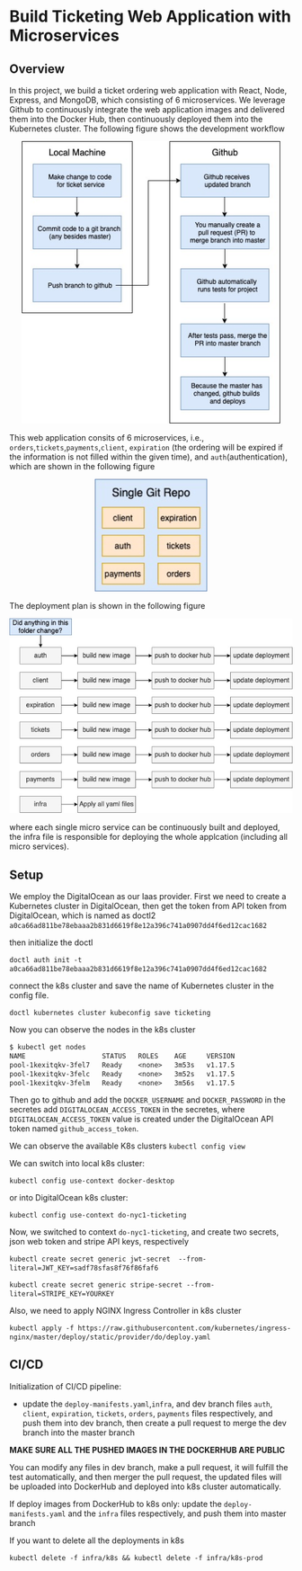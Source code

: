# Build Ticketing Web Application with Microservices 
## Overview
In this project, we build a ticket ordering web application with React, Node, Express, and MongoDB, which consisting of 6 microservices. We leverage Github to continuously integrate the web application images and delivered them into the Docker Hub, then continuously deployed them into the Kubernetes cluster. The following figure shows the development workflow
<p align="center">
  <img width="460" src="https://github.com/cy235/ticketing/blob/master/images/local_git.jpg">
</p>


This web application consits of 6 microservices, i.e., `orders`,`tickets`,`payments`,`client`, `expiration` (the ordering will be expired if the information is not filled within the given time), and `auth`(authentication), which are shown in the following figure
<p align="center">
  <img width="200" src="https://github.com/cy235/ticketing/blob/master/images/micro_service.jpg">
</p>


The deployment plan is shown in the following figure
<p align="center">
  <img width="660" src="https://github.com/cy235/ticketing/blob/master/images/microservice_chart%20(1).jpg">
</p>

where each single micro service can be continuously built and deployed, the infra file is responsible for deploying the whole applcation (including all micro services). 

## Setup
We employ the DigitalOcean as our Iaas provider. First we need to create a Kubernetes cluster in DigitalOcean, then get the token from API token from DigitalOcean, which is named as doctl2 `a0ca66ad811be78ebaaa2b831d6619f8e12a396c741a0907dd4f6ed12cac1682` <br>

then initialize the doctl <br>

```
doctl auth init -t a0ca66ad811be78ebaaa2b831d6619f8e12a396c741a0907dd4f6ed12cac1682 
```
connect the k8s cluster and save the name of Kubernetes cluster in the config file. <br>
```
doctl kubernetes cluster kubeconfig save ticketing 
```
Now you can observe the nodes in the k8s cluster <br>
```
$ kubectl get nodes
NAME                   STATUS   ROLES    AGE     VERSION
pool-1kexitqkv-3fel7   Ready    <none>   3m53s   v1.17.5
pool-1kexitqkv-3felc   Ready    <none>   3m52s   v1.17.5
pool-1kexitqkv-3felm   Ready    <none>   3m56s   v1.17.5
```
Then go to github and add the `DOCKER_USERNAME` and `DOCKER_PASSWORD` in the secretes
add `DIGITALOCEAN_ACCESS_TOKEN` in the secretes,
where `DIGITALOCEAN_ACCESS_TOKEN` value is created under the DigitalOcean API token named `github_access_token`.

We can observe the available K8s clusters 
`kubectl config view`

We can switch into local k8s cluster: 
```
kubectl config use-context docker-desktop
``` 
or into DigitalOcean k8s cluster:
```
kubectl config use-context do-nyc1-ticketing
```

Now, we switched to context `do-nyc1-ticketing`, and create two secrets, json web token and stripe API keys, respectively


```
kubectl create secret generic jwt-secret  --from-literal=JWT_KEY=sadf78sfas8f76f86faf6
```

```
kubectl create secret generic stripe-secret --from-literal=STRIPE_KEY=YOURKEY
```
Also, we need to apply NGINX Ingress Controller in k8s cluster
```
kubectl apply -f https://raw.githubusercontent.com/kubernetes/ingress-nginx/master/deploy/static/provider/do/deploy.yaml
```

## CI/CD
Initialization of CI/CD pipeline: 
* update the `deploy-manifests.yaml`,`infra`, and dev branch files `auth`, `client`, `expiration`, `tickets`, `orders`, `payments` files respectively, and push them into dev branch, then create a pull request to merge the dev branch into the master branch

**MAKE SURE ALL THE PUSHED IMAGES IN THE DOCKERHUB ARE PUBLIC**

You can modify any files in dev branch, make a pull request, it will fulfill the test automatically, and then merger the pull request, the updated files will be uploaded into DockerHub and deployed into k8s cluster automatically.  

If deploy images from DockerHub to k8s only:
update the `deploy-manifests.yaml` and the `infra` files respectively, and push them into master branch


If you want to delete all the deployments in k8s
```
kubectl delete -f infra/k8s && kubectl delete -f infra/k8s-prod
```

